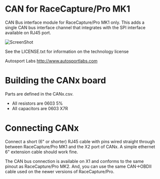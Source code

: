 CAN for RaceCapture/Pro MK1
====

CAN Bus interface module for RaceCapture/Pro MK1 only. This adds a single CAN bus interface channel that integrates with the SPI interface available on RJ45 port. 

![ScreenShot](https://github.com/autosportlabs/CANx/blob/master/hardware/CANx.png?raw=true)


See the LICENSE.txt for information on the technology license

Autosport Labs
http://www.autosportlabs.com


Building the CANx board
=======================

Parts are defined in the CANx.csv. 

* All resistors are 0603 5%
* All capacitors are 0603 X7R

Connecting CANx
===============

Connect a short (6" or shorter) RJ45 cable with pins wired straight through between RaceCapture/Pro MK1 and the X2 port of CANx. A simple ethernet 6" extension cable should work fine. 

The CAN bus connection is available on X1 and conforms to the same pinout as RaceCapture/Pro MK2. And, you can use the same CAN->OBDII cable used on the newer versions of RaceCapture/Pro.







